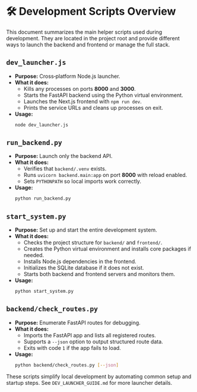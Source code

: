 # 🛠️ Development Scripts Overview

This document summarizes the main helper scripts used during development. They are
located in the project root and provide different ways to launch the backend and
frontend or manage the full stack.

## `dev_launcher.js`
- **Purpose:** Cross‑platform Node.js launcher.
- **What it does:**
  - Kills any processes on ports **8000** and **3000**.
  - Starts the FastAPI backend using the Python virtual environment.
  - Launches the Next.js frontend with `npm run dev`.
  - Prints the service URLs and cleans up processes on exit.
- **Usage:**
  ```bash
  node dev_launcher.js
  ```

## `run_backend.py`
- **Purpose:** Launch only the backend API.
- **What it does:**
  - Verifies that `backend/.venv` exists.
  - Runs `uvicorn backend.main:app` on port **8000** with reload enabled.
  - Sets `PYTHONPATH` so local imports work correctly.
- **Usage:**
  ```bash
  python run_backend.py
  ```

## `start_system.py`
- **Purpose:** Set up and start the entire development system.
- **What it does:**
  - Checks the project structure for `backend/` and `frontend/`.
  - Creates the Python virtual environment and installs core packages if needed.
  - Installs Node.js dependencies in the frontend.
  - Initializes the SQLite database if it does not exist.
  - Starts both backend and frontend servers and monitors them.
- **Usage:**
  ```bash
  python start_system.py
  ```

## `backend/check_routes.py`
- **Purpose:** Enumerate FastAPI routes for debugging.
- **What it does:**
  - Imports the FastAPI app and lists all registered routes.
  - Supports a `--json` option to output structured route data.
  - Exits with code `1` if the app fails to load.
- **Usage:**
  ```bash
  python backend/check_routes.py [--json]
  ```

These scripts simplify local development by automating common setup and startup
steps. See `DEV_LAUNCHER_GUIDE.md` for more launcher details.
